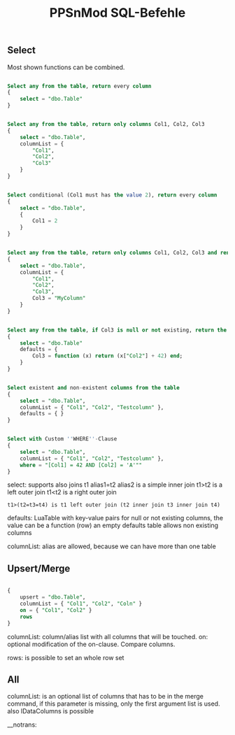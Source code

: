﻿---
uid: ppsn.mod.sqlcommands
title: PPSnMod SQL-Befehle
---

## Select

Most shown functions can be combined.

```sql

Select any from the table, return every column
{
	select = "dbo.Table"
}

```

```sql

Select any from the table, return only columns Col1, Col2, Col3
{
	select = "dbo.Table",
	columnList = {
		"Col1",
		"Col2",
		"Col3"
	}
}

```

```sql

Select conditional (Col1 must has the value 2), return every column
{
	select = "dbo.Table",
	{
		Col1 = 2
	}
}

```

```sql

Select any from the table, return only columns Col1, Col2, Col3 and rename (''ALIAS'') Col3 to MyColumn
{
	select = "dbo.Table",
	columnList = {
		"Col1",
		"Col2",
		"Col3",
		Col3 = "MyColumn"
	}
}

```

```sql

Select any from the table, if Col3 is null or not existing, return the result of the function
{
	select = "dbo.Table"
	defaults = {
		Col3 = function (x) return (x["Col2"] + 42) end;
    }
}

```

```sql

Select existent and non-existent columns from the table
{
	select = "dbo.Table",
	columnList = { "Col1", "Col2", "Testcolumn" },
	defaults = { }
}

```

```sql

Select with Custom ''WHERE''-Clause
{
	select = "dbo.Table",
	columnList = { "Col1", "Col2", "Testcolumn" },
	where = "[Col1] = 42 AND [Col2] = 'A'""
}


```

select: supports also joins
	t1 alias1=t2 alias2 is a simple inner join
	t1>t2 is a left outer join
	t1<t2 is a right outer join

	t1>(t2=t3=t4) is t1 left outer join (t2 inner join t3 inner join t4)

defaults: LuaTable with key-value pairs for null or not existing columns, the value can be a function (row)
          an empty defaults table allows non existing columns

columnList: alias are allowed, because we can have more than one table

## Upsert/Merge

```sql

{
	upsert = "dbo.Table",
	columnList = { "Col1", "Col2", "Coln" }
	on = { "Col1", "Col2" }
	rows
}

 ```

columnList: column/alias list with all columns that will be touched.
on: optional modification of the on-clause. Compare columns.


rows: is possible to set an whole row set

## All

columnList: is an optional list of columns that has to be in the merge command, if this parameter is missing, only the first argument list is used.
			also IDataColumns is possible

__notrans: